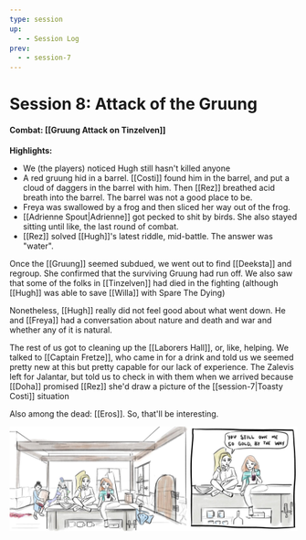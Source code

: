 ```yaml
---
type: session
up:
  - - Session Log
prev:
  - - session-7
---
```


# Session 8: Attack of the Gruung

#### Combat: [[Gruung Attack on Tinzelven]]

**Highlights:**
- We (the players) noticed Hugh still hasn't killed anyone
- A red gruung hid in a barrel. [[Costi]] found him in the barrel, and put a cloud of daggers in the barrel with him. Then [[Rez]] breathed acid breath into the barrel. The barrel was not a good place to be.
- Freya was swallowed by a frog and then sliced her way out of the frog.
- [[Adrienne Spout|Adrienne]] got pecked to shit by birds. She also stayed sitting until like, the last round of combat.
- [[Rez]] solved [[Hugh]]'s latest riddle, mid-battle. The answer was "water".

Once the [[Gruung]] seemed subdued, we went out to find [[Deeksta]] and regroup. She confirmed that the surviving Gruung had run off. We also saw that some of the folks in [[Tinzelven]] had died in the fighting (although [[Hugh]] was able to save [[Willa]] with Spare The Dying)

Nonetheless, [[Hugh]] really did not feel good about what went down. He and [[Freya]] had a conversation about nature and death and war and whether any of it is natural. 

The rest of us got to cleaning up the [[Laborers Hall]], or, like, helping. We talked to [[Captain Fretze]], who came in for a drink and told us we seemed pretty new at this but pretty capable for our lack of experience. The Zalevis left for Jalantar, but told us to check in with them when we arrived because [[Doha]] promised [[Rez]] she'd draw a picture of the [[session-7|Toasty Costi]] situation

Also among the dead: [[Eros]]. So, that'll be interesting.

![](/assets/obsidian/comic%2012.jpeg)

